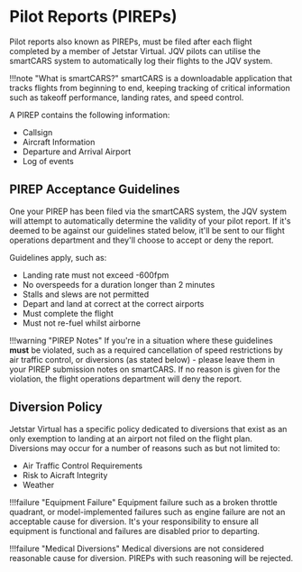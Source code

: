 # Pilot Reports (PIREPs)

Pilot reports also known as PIREPs, must be filed after each flight completed by a member of Jetstar Virtual. JQV pilots can utilise the smartCARS system to automatically log their flights to the JQV system.

!!!note "What is smartCARS?"
    smartCARS is a downloadable application that tracks flights from beginning to end, keeping tracking of critical information such as takeoff performance, landing rates, and speed control.

A PIREP contains the following information:

* Callsign
* Aircraft Information
* Departure and Arrival Airport
* Log of events

## PIREP Acceptance Guidelines

One your PIREP has been filed via the smartCARS system, the JQV system will attempt to automatically determine the validity of your pilot report. If it's deemed to be against our guidelines stated below, it'll be sent to our flight operations department and they'll choose to accept or deny the report.

Guidelines apply, such as:

* Landing rate must not exceed -600fpm
* No overspeeds for a duration longer than 2 minutes
* Stalls and slews are not permitted
* Depart and land at correct at the correct airports
* Must complete the flight
* Must not re-fuel whilst airborne

!!!warning "PIREP Notes"
    If you're in a situation where these guidelines **must** be violated, such as a required cancellation of speed restrictions by air traffic control, or diversions (as stated below) - please leave them in your PIREP submission notes on smartCARS. If no reason is given for the violation, the flight operations department will deny the report.

## Diversion Policy

Jetstar Virtual has a specific policy dedicated to diversions that exist as an only exemption to landing at an airport not filed on the flight plan. Diversions may occur for a number of reasons such as but not limited to:

* Air Traffic Control Requirements
* Risk to Aicraft Integrity
* Weather

!!!failure "Equipment Failure"
    Equipment failure such as a broken throttle quadrant, or model-implemented failures such as engine failure are not an acceptable cause for diversion. It's your responsibility to ensure all equipment is functional and failures are disabled prior to departing.

!!!failure "Medical Diversions"
    Medical diversions are not considered reasonable cause for diversion. PIREPs with such reasoning will be rejected.